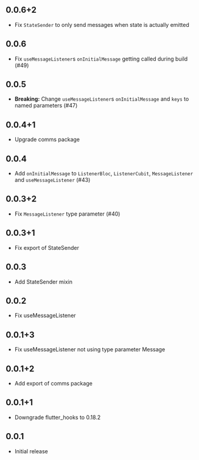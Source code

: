 ## 0.0.6+2

- Fix `StateSender` to only send messages when state is actually emitted

## 0.0.6

- Fix `useMessageListener`s `onInitialMessage` getting called during build (#49)

## 0.0.5

- **Breaking:** Change `useMessageListener`s `onInitialMessage` and `keys` to named parameters (#47)

## 0.0.4+1

- Upgrade comms package

## 0.0.4

- Add `onInitialMessage` to `ListenerBloc`, `ListenerCubit`, `MessageListener` and `useMessageListener` (#43)

## 0.0.3+2

- Fix `MessageListener` type parameter (#40)

## 0.0.3+1

- Fix export of StateSender

## 0.0.3

- Add StateSender mixin

## 0.0.2

- Fix useMessageListener

## 0.0.1+3

- Fix useMessageListener not using type parameter Message

## 0.0.1+2

- Add export of comms package

## 0.0.1+1

- Downgrade flutter_hooks to 0.18.2

## 0.0.1

- Initial release
